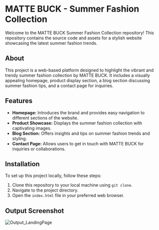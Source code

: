 # MATTE BUCK - Summer Fashion Collection

Welcome to the MATTE BUCK Summer Fashion Collection repository! This repository contains the source code and assets for a stylish website showcasing the latest summer fashion trends.

## About

This project is a web-based platform designed to highlight the vibrant and trendy summer fashion collection by MATTE BUCK. It includes a visually appealing homepage, product display section, a blog section discussing summer fashion tips, and a contact page for inquiries.

## Features

- **Homepage:** Introduces the brand and provides easy navigation to different sections of the website.
- **Product Showcase:** Displays the summer fashion collection with captivating images.
- **Blog Section:** Offers insights and tips on summer fashion trends and styling.
- **Contact Page:** Allows users to get in touch with MATTE BUCK for inquiries or collaborations.

## Installation

To set up this project locally, follow these steps:

1. Clone this repository to your local machine using `git clone`.
2. Navigate to the project directory.
3. Open the `index.html` file in your preferred web browser.

## Output Screenshot

![Output_LandingPage](https://github.com/netrath/byteuprise/assets/168630494/9bbdf71b-309e-4e37-a524-73dd2a856e47)
